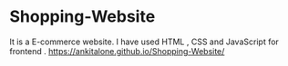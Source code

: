 # Shopping-Website
It is a E-commerce website. I have used HTML , CSS  and JavaScript for frontend .
https://ankitalone.github.io/Shopping-Website/
